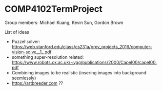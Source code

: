 # COMP4102TermProject
Group members: Michael Kuang, Kevin Sun, Gordon Brown

List of ideas 
- Puzzel solver: https://web.stanford.edu/class/cs231a/prev_projects_2016/computer-vision-solve__1_.pdf
- something super-resolution related: https://www.robots.ox.ac.uk/~vgg/publications/2000/Capel00/capel00.pdf
- Combining images to be realistic (insering images into background seemlessly)
- https://artbreeder.com ??
